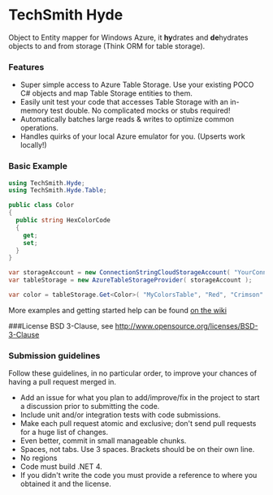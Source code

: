 TechSmith Hyde
========================

Object to Entity mapper for Windows Azure, it **hy**drates and **de**hydrates objects to and from storage (Think ORM for table storage).

### Features
 * Super simple access to Azure Table Storage. Use your existing POCO C# objects and map Table Storage entities to them.
 * Easily unit test your code that accesses Table Storage with an in-memory test double. No complicated mocks or stubs required!
 * Automatically batches large reads & writes to optimize common operations.
 * Handles quirks of your local Azure emulator for you. (Upserts work locally!)

### Basic Example

```csharp
using TechSmith.Hyde;
using TechSmith.Hyde.Table;

public class Color
{
  public string HexColorCode
  {
    get;
    set;
  }
}

var storageAccount = new ConnectionStringCloudStorageAccount( "YourConnectionStringHere" );
var tableStorage = new AzureTableStorageProvider( storageAccount );

var color = tableStorage.Get<Color>( "MyColorsTable", "Red", "Crimson" );

```

More examples and getting started help can be found [on the wiki](https://github.com/TechSmith/hyde/wiki/Getting-Started)

###License
BSD 3-Clause, see http://www.opensource.org/licenses/BSD-3-Clause

### Submission guidelines
Follow these guidelines, in no particular order, to improve your chances of having a pull request merged in.

 * Add an issue for what you plan to add/improve/fix in the project to start a discussion prior to submitting the code.
 * Include unit and/or integration tests with code submissions.
 * Make each pull request atomic and exclusive; don't send pull requests for a huge list of changes.
 * Even better, commit in small manageable chunks.
 * Spaces, not tabs. Use 3 spaces. Brackets should be on their own line.
 * No regions
 * Code must build .NET 4.
 * If you didn't write the code you must provide a reference to where you obtained it and the license. 
